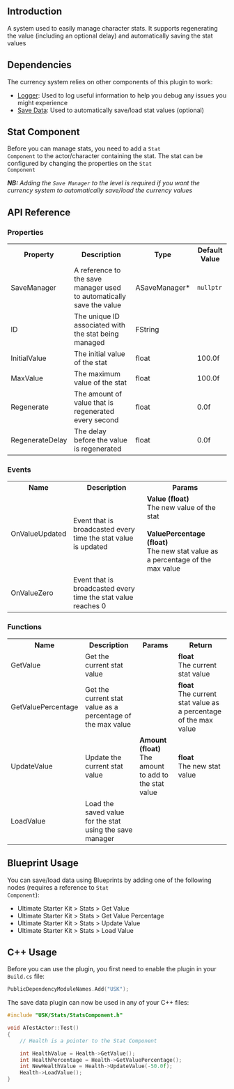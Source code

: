 ## Introduction
A system used to easily manage character stats. It supports regenerating the value (including an optional delay) and automatically saving the stat values

## Dependencies
The currency system relies on other components of this plugin to work:
<ul>
    <li><a href="../logger">Logger</a>: Used to log useful information to help you debug any issues you might experience</li>
    <li><a href="../savedata">Save Data</a>: Used to automatically save/load stat values (optional)</li>
</ul>

## Stat Component
Before you can manage stats, you need to add a <code>Stat Component</code> to the actor/character containing the stat. The stat can be configured by changing the properties on the <code>Stat Component</code>

<i><strong>NB:</strong> Adding the <code>Save Manager</code> to the level is required if you want the currency system to automatically save/load the currency values</i>

## API Reference
### Properties
<table>
    <tr>
        <th>Property</th>
        <th>Description</th>
        <th>Type</th>
        <th>Default Value</th>
    </tr>
    <tr>
        <td>SaveManager</td>
        <td>A reference to the save manager used to automatically save the value</td>
        <td>ASaveManager*</td>
        <td><code>nullptr</code></td>
    </tr>
    <tr>
        <td>ID</td>
        <td>The unique ID associated with the stat being managed</td>
        <td>FString</td>
        <td></td>
    </tr>
    <tr>
        <td>InitialValue</td>
        <td>The initial value of the stat</td>
        <td>float</td>
        <td>100.0f</td>
    </tr>
    <tr>
        <td>MaxValue</td>
        <td>The maximum value of the stat</td>
        <td>float</td>
        <td>100.0f</td>
    </tr>
    <tr>
        <td>Regenerate</td>
        <td>The amount of value that is regenerated every second</td>
        <td>float</td>
        <td>0.0f</td>
    </tr>
    <tr>
        <td>RegenerateDelay</td>
        <td>The delay before the value is regenerated</td>
        <td>float</td>
        <td>0.0f</td>
    </tr>
</table>

### Events
<table>
    <tr>
        <th>Name</th>
        <th>Description</th>
        <th>Params</th>
    </tr>
    <tr>
        <td>OnValueUpdated</td>
        <td>Event that is broadcasted every time the stat value is updated</td>
        <td><strong>Value (float)</strong><br/>The new value of the stat<br/><br/><strong>ValuePercentage (float)</strong><br/>The new stat value as a percentage of the max value</td>
    </tr>
    <tr>
        <td>OnValueZero</td>
        <td>Event that is broadcasted every time the stat value reaches 0</td>
        <td></td>
    </tr>
</table>

### Functions
<table>
    <tr>
        <th>Name</th>
        <th>Description</th>
        <th>Params</th>
        <th>Return</th>
    </tr>
    <tr>
        <td>GetValue</td>
        <td>Get the current stat value</td>
        <td></td>
        <td><strong>float</strong><br/>The current stat value</td>
    </tr>
    <tr>
        <td>GetValuePercentage</td>
        <td>Get the current stat value as a percentage of the max value</td>
        <td></td>
        <td><strong>float</strong><br/>The current stat value as a percentage of the max value</td>
    </tr>
    <tr>
        <td>UpdateValue</td>
        <td>Update the current stat value</td>
        <td><strong>Amount (float)</strong><br/>The amount to add to the stat value</td>
        <td><strong>float</strong><br/>The new stat value</td>
    </tr>
    <tr>
        <td>LoadValue</td>
        <td>Load the saved value for the stat using the save manager</td>
        <td></td>
        <td></td>
    </tr>
</table>

## Blueprint Usage
You can save/load data using Blueprints by adding one of the following nodes (requires a reference to <code>Stat Component</code>):
<ul>
    <li>Ultimate Starter Kit > Stats > Get Value</li>
    <li>Ultimate Starter Kit > Stats > Get Value Percentage</li>
    <li>Ultimate Starter Kit > Stats > Update Value</li>
    <li>Ultimate Starter Kit > Stats > Load Value</li>
</ul>

## C++ Usage
Before you can use the plugin, you first need to enable the plugin in your <code>Build.cs</code> file:
```c++
PublicDependencyModuleNames.Add("USK");
```

The save data plugin can now be used in any of your C++ files:
```c++
#include "USK/Stats/StatsComponent.h"

void ATestActor::Test()
{
    // Health is a pointer to the Stat Component

    int HealthValue = Health->GetValue();
    int HealthPercentage = Health->GetValuePercentage();
    int NewHealthValue = Health->UpdateValue(-50.0f);
    Health->LoadValue();
}
```